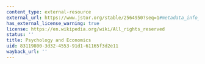 ```yaml
---
content_type: external-resource
external_url: https://www.jstor.org/stable/2564950?seq=1#metadata_info_tab_contents
has_external_license_warning: true
license: https://en.wikipedia.org/wiki/All_rights_reserved
status: ''
title: Psychology and Economics
uid: 83119800-3d32-4553-91d1-61165f3d2e11
wayback_url: ''
---
```

